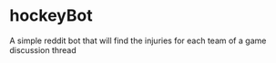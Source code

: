# hockeyBot
A simple reddit bot that will find the injuries for each team of a game discussion thread
